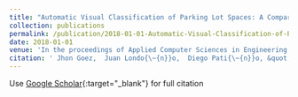 ```yaml
---
title: "Automatic Visual Classification of Parking Lot Spaces: A Comparison Between BoF and CNN Approaches"
collection: publications
permalink: /publication/2018-01-01-Automatic-Visual-Classification-of-Parking-Lot-Spaces-A-Comparison-Between-BoF-and-CNN-Approaches
date: 2018-01-01
venue: 'In the proceedings of Applied Computer Sciences in Engineering'
citation: ' Jhon Goez,  Juan Londo{\~{n}}o,  Diego Pati{\~{n}}o, &quot;Automatic Visual Classification of Parking Lot Spaces: A Comparison Between BoF and CNN Approaches.&quot; In the proceedings of Applied Computer Sciences in Engineering, 2018.'
---
```

Use [Google Scholar](https://scholar.google.com/scholar?q=Automatic+Visual+Classification+of+Parking+Lot+Spaces:+A+Comparison+Between+BoF+and+CNN+Approaches){:target="_blank"} for full citation
